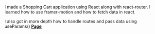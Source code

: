 I made a Shopping Cart application using React along with react-router. I learned how to use framer-motion and how to fetch data in react. 

I also got in more depth how to handle routes and pass data using useParams()
[**Page**](https://totishoppingcart.netlify.app/)
